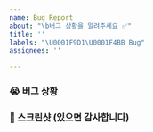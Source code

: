 ```yaml
---
name: Bug Report
about: "\b버그 상황을 알려주세요 ✅"
title: ''
labels: "\U0001F9D1‍\U0001F4BB Bug"
assignees: ''

---
```


### 😭 버그 상황


### 📸 스크린샷 (있으면 감사합니다)
